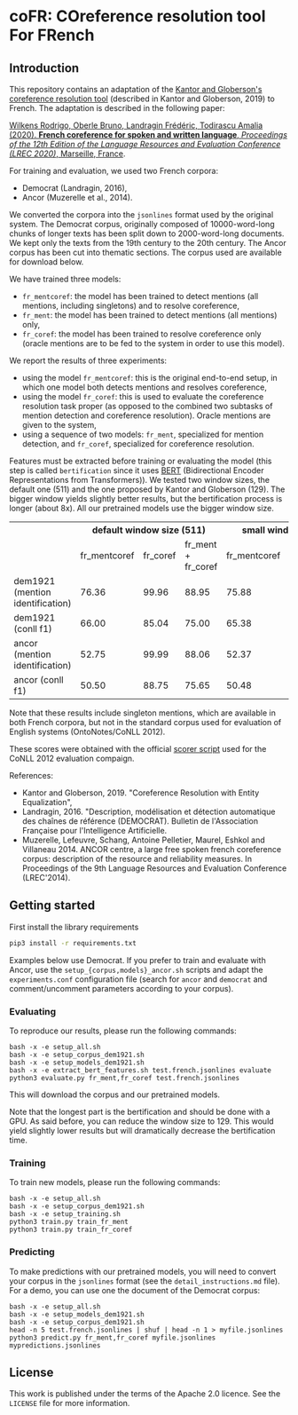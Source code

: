 # coFR: COreference resolution tool For FRench


## Introduction

This repository contains an adaptation of the [Kantor and Globerson's
coreference resolution tool](https://github.com/kentonl/e2e-coref)
(described in Kantor and Globerson, 2019) to French.  The adaptation is
described in the following paper:

[Wilkens Rodrigo, Oberle Bruno, Landragin Frédéric, Todirascu Amalia (2020). **French coreference for spoken and written language**, _Proceedings of the 12th Edition of the Language Resources and Evaluation Conference (LREC 2020)_, Marseille, France](https://lrec2020.lrec-conf.org/en/).

For training and evaluation, we used two French corpora:

- Democrat (Landragin, 2016),
- Ancor (Muzerelle et al., 2014).

We converted the corpora into the `jsonlines` format used by the original system.  The Democrat corpus, originally composed of 10000-word-long chunks of longer texts has been split down to 2000-word-long documents.  We kept only the texts from the 19th century to the 20th century.  The Ancor corpus has been cut into thematic sections.  The corpus used are available for download below.

We have trained three models:

- `fr_mentcoref`: the model has been trained to detect mentions (all mentions, including singletons) and to resolve coreference,
- `fr_ment`: the model has been trained to detect mentions (all mentions) only,
- `fr_coref`: the model has been trained to resolve coreference only (oracle mentions are to be fed to the system in order to use this model).

We report the results of three experiments:

- using the model `fr_mentcoref`: this is the original end-to-end setup, in which one model both detects mentions and resolves coreference,
- using the model `fr_coref`: this is used to evaluate the coreference resolution task proper (as opposed to the combined two subtasks of mention detection and coreference resolution).  Oracle mentions are given to the system,
- using a sequence of two models: `fr_ment`, specialized for mention detection, and `fr_coref`, specialized for coreference resolution.

Features must be extracted before training or evaluating the model (this step is called `bertification` since it uses [BERT](https://github.com/google-research/bert) (Bidirectional Encoder Representations from Transformers)).  We tested two window sizes, the default one (511) and the one proposed by Kantor and Globerson (129).  The bigger window yields slightly better results, but the bertification process is longer (about 8x).  All our pretrained models use the bigger window size.


<table class="tg">
  <tr>
    <th class="tg-0lax"></th>
    <th class="tg-baqh" colspan="3">default window size (511)</th>
    <th class="tg-baqh" colspan="3">small window size (129)</th>
  </tr>
  <tr>
    <td class="tg-0pky"></td>
    <td class="tg-0pky">fr_mentcoref<br></td>
    <td class="tg-0pky">fr_coref</td>
    <td class="tg-fymr">fr_ment + fr_coref</td>
    <td class="tg-0pky">fr_mentcoref</td>
    <td class="tg-0lax">fr_coref</td>
    <td class="tg-0lax">fr_ment + fr_coref</td>
  </tr>
  <tr>
    <td class="tg-0pky">dem1921 (mention identification)</td>
    <td class="tg-0pky">76.36</td>
    <td class="tg-0pky">99.96</td>
    <td class="tg-fymr">88.95</td>
    <td class="tg-0pky">75.88</td>
    <td class="tg-0lax">99.96</td>
    <td class="tg-0lax">88.58</td>
  </tr>
  <tr>
    <td class="tg-0pky">dem1921 (conll f1)</td>
    <td class="tg-0pky">66.00</td>
    <td class="tg-0pky">85.04</td>
    <td class="tg-fymr">75.00</td>
    <td class="tg-0pky">65.38</td>
    <td class="tg-0lax">84.84</td>
    <td class="tg-0lax">74.97</td>
  </tr>
  <tr>
    <td class="tg-0pky">ancor (mention identification)</td>
    <td class="tg-0pky">52.75</td>
    <td class="tg-0pky">99.99</td>
    <td class="tg-fymr">88.06</td>
    <td class="tg-0pky">52.37</td>
    <td class="tg-0lax">99.99</td>
    <td class="tg-0lax">88.03</td>
  </tr>
  <tr>
    <td class="tg-0lax">ancor (conll f1)</td>
    <td class="tg-0lax">50.50</td>
    <td class="tg-0lax">88.75</td>
    <td class="tg-1wig">75.65</td>
    <td class="tg-0lax">50.48</td>
    <td class="tg-0lax">88.45</td>
    <td class="tg-0lax">75.47</td>
  </tr>
</table>


Note that these results include singleton mentions, which are available in both French corpora, but not in the standard corpus used for evaluation of English systems (OntoNotes/CoNLL 2012).

These scores were obtained with the official [scorer script](https://github.com/conll/reference-coreference-scorers) used for the CoNLL 2012 evaluation compaign.


References:
- Kantor and Globerson, 2019. "Coreference Resolution with Entity Equalization",
- Landragin, 2016. "Description, modélisation et détection automatique des chaı̂nes de référence (DEMOCRAT). Bulletin de l'Association Française pour l'Intelligence Artificielle.
- Muzerelle, Lefeuvre, Schang, Antoine Pelletier, Maurel, Eshkol and Villaneau 2014. ANCOR centre, a large free spoken french coreference corpus: description of the resource and reliability measures. In Proceedings of the 9th Language Resources and Evaluation Conference (LREC'2014).



## Getting started

First install the library requirements

```bash
pip3 install -r requirements.txt
```

Examples below use Democrat.  If you prefer to train and evaluate with Ancor, use the `setup_{corpus,models}_ancor.sh` scripts and adapt the `experiments.conf` configuration file (search for `ancor` and `democrat` and comment/uncomment parameters according to your corpus).


### Evaluating

To reproduce our results, please run the following commands:

```
bash -x -e setup_all.sh
bash -x -e setup_corpus_dem1921.sh
bash -x -e setup_models_dem1921.sh
bash -x -e extract_bert_features.sh test.french.jsonlines evaluate
python3 evaluate.py fr_ment,fr_coref test.french.jsonlines
```

This will download the corpus and our pretrained models.

Note that the longest part is the bertification and should be done with a GPU.  As said before, you can reduce the window size to 129.  This would yield slightly lower results but will dramatically decrease the bertification time.


### Training

To train new models, please run the following commands:

```
bash -x -e setup_all.sh
bash -x -e setup_corpus_dem1921.sh
bash -x -e setup_training.sh
python3 train.py train_fr_ment
python3 train.py train_fr_coref
```

### Predicting

To make predictions with our pretrained models, you will need to convert your corpus in the `jsonlines` format (see the `detail_instructions.md` file).  For a demo, you can use one the document of the Democrat corpus:


```
bash -x -e setup_all.sh
bash -x -e setup_models_dem1921.sh
bash -x -e setup_corpus_dem1921.sh
head -n 5 test.french.jsonlines | shuf | head -n 1 > myfile.jsonlines
python3 predict.py fr_ment,fr_coref myfile.jsonlines mypredictions.jsonlines
```

## License

This work is published under the terms of the Apache 2.0 licence.  See the `LICENSE` file for more information.

